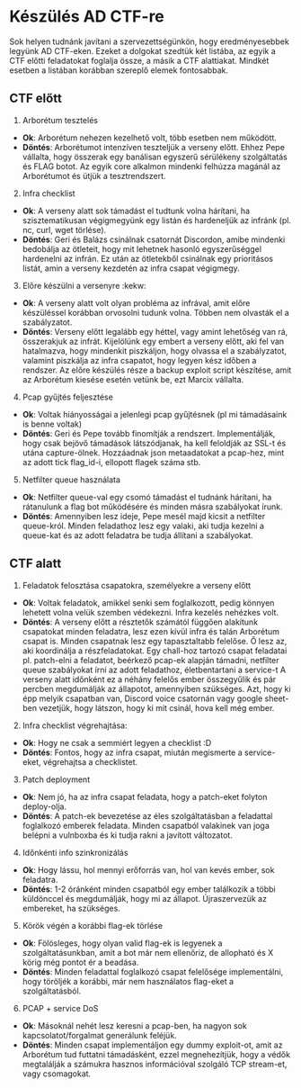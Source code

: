 # Készülés AD CTF-re

Sok helyen tudnánk javítani a szervezettségünkön, hogy eredményesebbek legyünk AD CTF-eken.
Ezeket a dolgokat szedtük két listába, az egyik a CTF előtti feladatokat foglalja össze, a másik a CTF alattiakat.
Mindkét esetben a listában korábban szereplő elemek fontosabbak.

## CTF előtt

1. Arborétum tesztelés
  - **Ok**: Arborétum nehezen kezelhető volt, több esetben nem működött.
  - **Döntés**: Arborétumot intenzíven teszteljük a verseny előtt. Ehhez Pepe vállalta, hogy összerak egy banálisan egyszerű sérülékeny szolgáltatás és FLAG botot.
    Az egyik core alkalmon mindenki felhúzza magánál az Arborétumot és ütjük a tesztrendszert.
2. Infra checklist
  - **Ok**: A verseny alatt sok támadást el tudtunk volna hárítani, ha szisztematikusan végigmegyünk egy listán és hardeneljük az infránk (pl. nc, curl, wget törlése).
  - **Döntés**: Geri és Balázs csinálnak csatornát Discordon, amibe mindenki bedobálja az ötleteit, hogy mit lehetnek hasonló egyszerűséggel hardenelni az infrán.
    Ez után az ötletekből csinálnak egy prioritásos listát, amin a verseny kezdetén az infra csapat végigmegy.
3. Előre készülni a versenyre :kekw:
  - **Ok**: A verseny alatt volt olyan probléma az infrával, amit előre készüléssel korábban orvosolni tudunk volna. Többen nem olvasták el a szabályzatot.
  - **Döntés**: Verseny előtt legalább egy héttel, vagy amint lehetőség van rá, összerakjuk az infrát. Kijelölünk egy embert a verseny előtt, aki fel van hatalmazva, hogy
    mindenkit piszkáljon, hogy olvassa el a szabályzatot, valamint piszkálja az infra csapatot, hogy legyen kész időben a rendszer.
    Az előre készülés része a backup exploit script készítése, amit az Arborétum kiesése esetén vetünk be, ezt Marcix vállalta.
4. Pcap gyűjtés feljesztése
  - **Ok**: Voltak hiányosságai a jelenlegi pcap gyűjtésnek (pl mi támadásaink is benne voltak)
  - **Döntés**: Geri és Pepe tovább finomítják a rendszert. Implementálják, hogy csak bejövő támadások látszódjanak, ha kell feloldják az SSL-t és utána capture-ölnek.
    Hozzáadnak json metaadatokat a pcap-hez, mint az adott tick flag_id-i, ellopott flagek száma stb.
5. Netfilter queue használata
  - **Ok**: Netfilter queue-val egy csomó támadást el tudnánk hárítani, ha rátanulunk a flag bot működésére és minden másra szabályokat írunk.
  - **Döntés**: Amennyiben lesz ideje, Pepe mesél majd kicsit a netfilter queue-król. Minden feladathoz lesz egy valaki, aki tudja kezelni a queue-kat
    és az adott feladatra be tudja állítani a szabályokat.

## CTF alatt

1. Feladatok felosztása csapatokra, személyekre a verseny előtt
  - **Ok**: Voltak feladatok, amikkel senki sem foglalkozott, pedig könnyen lehetett volna velük szemben védekezni. Infra kezelés nehézkes volt.
  - **Döntés**: A verseny előtt a résztetők számától függően alakítunk csapatokat minden feladatra, lesz ezen kívül infra és talán Arborétum csapat is.
    Minden csapatnak lesz egy tapasztaltabb felelőse. Ő lesz az, aki koordinálja a részfeladatokat. Egy chall-hoz tartozó csapat feladatai
    pl. patch-elni a feladatot, beérkező pcap-ek alapján támadni, netfilter queue szabályokat írni az adott feladathoz, életbentartani a service-t
    A verseny alatt időnként ez a néhány felelős ember összegyűlik és pár percben megdumálják az állapotot, amennyiben szükséges.
    Azt, hogy ki épp melyik csapatban van, Discord voice csatornán vagy google sheet-ben vezetjük, hogy látszon, hogy ki mit csinál, hova kell még ember.
2. Infra checklist végrehajtása:
  - **Ok**: Hogy ne csak a semmiért legyen a checklist :D
  - **Döntés**: Fontos, hogy az infra csapat, miután megismerte a service-eket, végrehajtsa a checklistet.
3. Patch deployment
  - **Ok**: Nem jó, ha az infra csapat feladata, hogy a patch-eket folyton deploy-olja.
  - **Döntés**: A patch-ek bevezetése az éles szolgáltatásban a feladattal foglalkozó emberek feladata.
    Minden csapatból valakinek van joga belépni a vulnboxba és ki tudja rakni a javított változatot.
4. Időnkénti info szinkronizálás
  - **Ok**: Hogy lássu, hol mennyi erőforrás van, hol van kevés ember, sok feladatra.
  - **Döntés**: 1-2 óránként minden csapatból egy ember találkozik a többi küldönccel és megdumálják, hogy mi az állapot. Újraszervezük az embereket, ha szükséges.
5. Körök végén a korábbi flag-ek törlése
  - **Ok**: Fölösleges, hogy olyan valid flag-ek is legyenek a szolgáltatásunkban, amit a bot már nem ellenőriz, de allopható és X körig még pontot ér a beadása.
  - **Döntés**: Minden feladattal foglalkozó csapat felelősége implementálni, hogy töröljék a korábbi, már nem használatos flag-eket a szolgáltatásból.
6. PCAP + service DoS
  - **Ok**: Másoknál nehét lesz keresni a pcap-ben, ha nagyon sok kapcsolatot/forgalmat generálunk feléjük.
  - **Döntés**: Minden csapat implementáljon egy dummy exploit-ot, amit az Arborétum tud futtatni támadásként, ezzel megnehezítjük, hogy a védők megtalálják
    a számukra hasznos információval szolgáló TCP stream-et, vagy csomagokat.